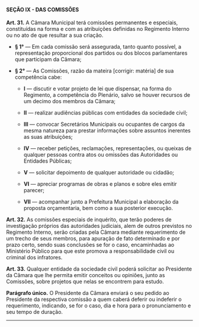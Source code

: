 #### SEÇÃO IX - DAS COMISSÕES


**Art. 31.** A Câmara Municipal terá comissões permanentes e especiais, constituídas na forma e com as atribuições definidas no Regimento Interno ou no ato de que resultar a sua criação.

- **§ 1°** — Em cada comissão será assegurada, tanto quanto possível, a representação proporcional dos partidos ou dos blocos parlamentares que participam da Câmara;

- **§ 2°** — As Comissões, razão da mateira [corrigir: matéria] de sua competência cabe:

	- **I** — discutir e votar projeto de lei que dispensar, na forma do Regimento, a competência do Plenário, salvo se houver recursos de um decimo dos membros da Câmara;

	- **II** — realizar audiências públicas com entidades da sociedade civil;

	- **III** — convocar Secretários Municipais ou ocupantes de cargos da mesma natureza para prestar informações sobre assuntos inerentes as suas atribuições;

	- **IV** — receber petições, reclamações, representações, ou queixas de qualquer pessoas contra atos ou omissões das Autoridades ou Entidades Públicas;

	- **V** — solicitar depoimento de qualquer autoridade ou cidadão;

	- **VI** — apreciar programas de obras e planos e sobre eles emitir parecer;

	- **VII** — acompanhar junto a Prefeitura Municipal a elaboração da proposta orçamentaria, bem como a sua posterior execução.

**Art. 32.** As comissões especiais de inquérito, que terão poderes de investigação próprios das autoridades judiciais, alem de outros previstos no Regimento Interno, serão criadas pela Câmara mediante requerimento de um trecho de seus membros, para apuração de fato determinado e por prazo certo, sendo suas conclusões se for o caso, encaminhadas ao Ministério Público para que este promova a responsabilidade civil ou criminal dos infratores.

**Art. 33.** Qualquer entidade da sociedade civil poderá solicitar ao Presidente da Câmara que lhe permita emitir conceitos ou opiniões, junto as Comissões, sobre projetos que nelas se encontrem para estudo.

**Parágrafo único.** O Presidente da Câmara enviará o seu pedido ao Presidente da respectiva comissão a quem caberá deferir ou indeferir o requerimento, indicando, se for o caso, dia e hora para o pronunciamento e seu tempo de duração.

---